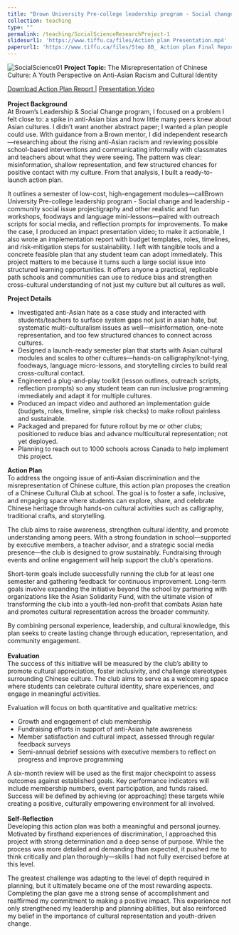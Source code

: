 ```yaml
---
title: "Brown University Pre-college leadership program - Social change and leadership - community social issue project 2024"
collection: teaching
type: ""
permalink: /teaching/SocialScienceResearchProject-1
slidesurl1: 'https://www.tiffu.ca/files/Action plan Presentation.mp4'
paperurl1: 'https://www.tiffu.ca/files/Step 8B_ Action plan Final Report - Tiffany Fu.pdf'
---
```


![SocialScience01](https://www.tiffu.ca/images/socialsciencebrown.png)
**Project Topic:** The Misrepresentation of Chinese Culture: A Youth Perspective on Anti-Asian Racism and Cultural Identity

<a href="https://www.tiffu.ca/files/Step 8B_ Action plan Final Report - Tiffany Fu.pdf" target="_blank" rel="noopener noreferrer">Download Action Plan Report
</a> | <a href="https://www.tiffu.ca/files/Action plan Presentation.mp4" target="_blank" rel="noopener noreferrer">Presentation Video</a>&nbsp;
<br><br>**Project Background**
<br>At Brown’s Leadership & Social Change program, I focused on a problem I felt close to: a spike in anti-Asian bias and how little many peers knew about Asian cultures. I didn’t want another abstract paper; I wanted a plan people could use. With guidance from a Brown mentor, I did independent research—researching about the rising anti-Asian racism and reviewing possible school-based interventions and communicating informally with classmates and teachers about what they were seeing. The pattern was clear: misinformation, shallow representation, and few structured chances for positive contact with my culture. From that analysis, I built a ready-to-launch action plan.

It outlines a semester of low-cost, high-engagement modules—callBrown University Pre-college leadership program - Social change and leadership - community social issue projectigraphy and other realistic and fun workshops, foodways and language mini-lessons—paired with outreach scripts for social media, and reflection prompts for improvements. To make the case, I produced an impact presentation video; to make it actionable, I also wrote an implementation report with budget templates, roles, timelines, and risk-mitigation steps for sustainability. I left with tangible tools and a concrete feasible plan that any student team can adopt immediately. This project matters to me because it turns such a large social issue into structured learning opportunities. It offers anyone a practical, replicable path schools and communities can use to reduce bias and strengthen cross-cultural understanding of not just my culture but all cultures as well. 

**Project Details**
* Investigated anti-Asian hate as a case study and interacted with students/teachers to surface system gaps not just in asian hate, but systematic multi-culturalism issues as well—misinformation, one-note representation, and too few structured chances to connect across cultures.
* Designed a launch-ready semester plan that starts with Asian cultural modules and scales to other cultures—hands-on calligraphy/knot-tying, foodways, language micro-lessons, and storytelling circles to build real cross-cultural contact.
* Engineered a plug-and-play toolkit (lesson outlines, outreach scripts, reflection prompts) so any student team can run inclusive programming immediately and adapt it for multiple cultures.
* Produced an impact video and authored an implementation guide (budgets, roles, timeline, simple risk checks) to make rollout painless and sustainable.
* Packaged and prepared for future rollout by me or other clubs; positioned to reduce bias and advance multicultural representation; not yet deployed. 
* Planning to reach out to 1000 schools across Canada to help implement this project. 
    
**Action Plan**
<br>To address the ongoing issue of anti-Asian discrimination and the misrepresentation of Chinese culture, this action plan proposes the creation of a Chinese Cultural Club at school. The goal is to foster a safe, inclusive, and engaging space where students can explore, share, and celebrate Chinese heritage through hands-on cultural activities such as calligraphy, traditional crafts, and storytelling.

The club aims to raise awareness, strengthen cultural identity, and promote understanding among peers. With a strong foundation in school—supported by executive members, a teacher advisor, and a strategic social media presence—the club is designed to grow sustainably. Fundraising through events and online engagement will help support the club's operations.

Short-term goals include successfully running the club for at least one semester and gathering feedback for continuous improvement. Long-term goals involve expanding the initiative beyond the school by partnering with organizations like the Asian Solidarity Fund, with the ultimate vision of transforming the club into a youth-led non-profit that combats Asian hate and promotes cultural representation across the broader community.

By combining personal experience, leadership, and cultural knowledge, this plan seeks to create lasting change through education, representation, and community engagement.
<br><br>**Evaluation**
<br>The success of this initiative will be measured by the club’s ability to promote cultural appreciation, foster inclusivity, and challenge stereotypes surrounding Chinese culture. The club aims to serve as a welcoming space where students can celebrate cultural identity, share experiences, and engage in meaningful activities.

Evaluation will focus on both quantitative and qualitative metrics:
* Growth and engagement of club membership
* Fundraising efforts in support of anti-Asian hate awareness
* Member satisfaction and cultural impact, assessed through regular feedback surveys
* Semi-annual debrief sessions with executive members to reflect on progress and improve programming

A six-month review will be used as the first major checkpoint to assess outcomes against established goals. Key performance indicators will include membership numbers, event participation, and funds raised. Success will be defined by achieving (or approaching) these targets while creating a positive, culturally empowering environment for all involved.
<br><br>**Self-Reflection**
<br>Developing this action plan was both a meaningful and personal journey. Motivated by firsthand experiences of discrimination, I approached this project with strong determination and a deep sense of purpose. While the process was more detailed and demanding than expected, it pushed me to think critically and plan thoroughly—skills I had not fully exercised before at this level.

The greatest challenge was adapting to the level of depth required in planning, but it ultimately became one of the most rewarding aspects. Completing the plan gave me a strong sense of accomplishment and reaffirmed my commitment to making a positive impact. This experience not only strengthened my leadership and planning abilities, but also reinforced my belief in the importance of cultural representation and youth-driven change.


